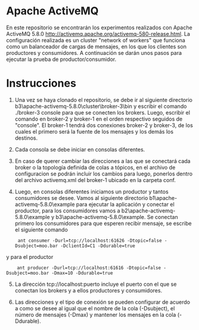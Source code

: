 # Apache ActiveMQ
En este repositorio se encontrarán los experimentos realizados con Apache ActiveMQ 5.8.0 http://activemq.apache.org/activemq-580-release.html. La configuración realizada es un cluster "network of workers" que funciona como un balanceador de cargas de mensajes, en los que los clientes son productores y consumidores. 
A continuación se darán unos pasos para ejecutar la prueba de productor/consumidor.

# Instrucciones
1. Una vez se haya clonado el repositorio, se debe ir al siguiente directorio b3\apache-activemq-5.8.0\cluster\broker-3\bin y escribir el comando ./broker-3 console para que se conecten los brokers. Luego, escribir el comando en broker-2 y broker-1 en el orden respectivo seguidos de "console". El broker-1 tendrá dos conexiones broker-2 y broker-3, de los cuales el primero será la fuente de los mensajes y los demás los destinos.

2. Cada consola se debe iniciar en consolas diferentes.

3. En caso de querer cambiar las direcciones a las que se conectará cada broker o la topología definida de colas a tópicos, en el archivo de configuracion se podrán incluir los cambios para luego, ponerlos dentro del archivo activemq.xml del broker-1 ubicado en la carpeta conf.

4. Luego, en consolas diferentes iniciamos un productor y tantos consumidores se desee. Vamos al siguiente directorio b1\apache-activemq-5.8.0\example para ejecutar la aplicación y conectar el productor, para los consumidores vamos a  b2\apache-activemq-5.8.0\example y  b3\apache-activemq-5.8.0\example. Se conectan primero los consumidores para que esperen recibir mensaje, se escribe el siguiente comando 

        ant consumer -Durl=tcp://localhost:61626 -Dtopic=false -Dsubject=moo.bar -DclientId=C1 -Ddurable=true
    
y para el productor 

        ant producer -Durl=tcp://localhost:61616 -Dtopic=false -Dsubject=moo.bar -Dmax=10 -Ddurable=true

5. La dirección tcp://localhost:puerto incluye el puerto con el que se conectan los brokers y a ellos productores y consumidores.

6. Las direcciones y el tipo de conexión se pueden configurar de acuerdo a como se desee al igual que el nombre de la cola (-Dsubject), el número de mensajes (-Dmax) y mantener los mensajes en la cola (-Ddurable).


